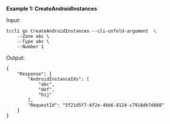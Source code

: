 **Example 1: CreateAndroidInstances**



Input: 

```
tccli gs CreateAndroidInstances --cli-unfold-argument  \
    --Zone abc \
    --Type abc \
    --Number 1
```

Output: 
```
{
    "Response": {
        "AndroidInstanceIds": [
            "abc",
            "def",
            "hij"
        ],
        "RequestId": "5f21d5f7-6f2e-4bb6-8124-c7918db7d868"
    }
}
```


